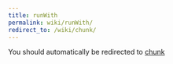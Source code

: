 ```yaml
---
title: runWith
permalink: wiki/runWith/
redirect_to: /wiki/chunk/
---
```


You should automatically be redirected to [chunk](/wiki/chunk/)
